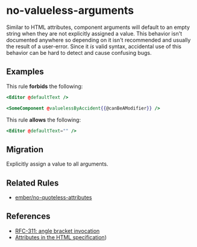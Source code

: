 # no-valueless-arguments

Similar to HTML attributes, component arguments will default to an empty string when they are not explicitly assigned a value. This behavior isn't documented anywhere so depending on it isn't recommended  and usually the result of a user-error. Since it _is_ valid syntax, accidental use of this behavior can be hard to detect and cause confusing bugs.

## Examples

This rule **forbids** the following:

```hbs
<Editor @defaultText />
```

```hbs
<SomeComponent @valuelessByAccident{{@canBeAModifier}} />
```

This rule **allows** the following:

```hbs
<Editor @defaultText="" />
```

## Migration

Explicitly assign a value to all arguments.

## Related Rules

- [ember/no-quoteless-attributes](no-quoteless-attributes.md)

## References

- [RFC-311: angle bracket invocation](https://emberjs.github.io/rfcs/0311-angle-bracket-invocation.html)
- [Attributes in the HTML specification](https://html.spec.whatwg.org/#syntax-attributes))
